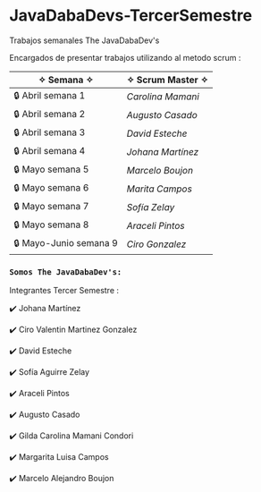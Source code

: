 


# JavaDabaDevs-TercerSemestre

Trabajos semanales The JavaDabaDev's

Encargados de presentar trabajos utilizando al metodo scrum :



| ✧ Semana ✧ | ✧ Scrum Master ✧ |
| ---- | ---- |
| :lock: Abril semana 1 | *Carolina Mamani* |
| :lock: Abril semana 2 | *Augusto Casado* |
| :lock: Abril semana 3 | *David Esteche* |
| :lock: Abril semana 4 | *Johana Martínez* |
| :lock: Mayo semana 5 | *Marcelo Boujon* |
| :lock: Mayo semana 6 | *Marita Campos* |
| :lock: Mayo semana 7 | *Sofía Zelay* |
| :lock: Mayo semana 8 | *Araceli Pintos* |
| :lock: Mayo-Junio semana 9 | *Ciro Gonzalez* |





### `Somos The JavaDabaDev's:`

Integrantes Tercer Semestre : 

:heavy_check_mark: Johana Martínez

:heavy_check_mark: Ciro Valentin Martinez Gonzalez

:heavy_check_mark: David Esteche

:heavy_check_mark: Sofía Aguirre Zelay

:heavy_check_mark: Araceli Pintos

:heavy_check_mark: Augusto Casado

:heavy_check_mark: Gilda Carolina Mamani Condori

:heavy_check_mark: Margarita Luisa Campos

:heavy_check_mark: Marcelo Alejandro Boujon
